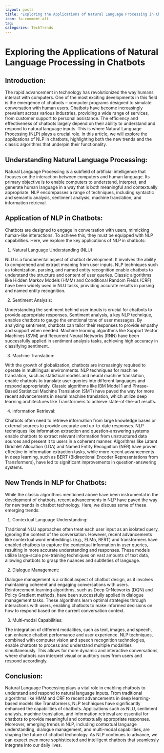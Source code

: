 ```yaml
---
layout: posts
title: "Exploring the Applications of Natural Language Processing in Chatbots"
icon: fa-comment-alt
tag:      
categories: TechTrends
---
```



# Exploring the Applications of Natural Language Processing in Chatbots

## Introduction:

The rapid advancement in technology has revolutionized the way humans interact with computers. One of the most exciting developments in this field is the emergence of chatbots – computer programs designed to simulate conversation with human users. Chatbots have become increasingly prevalent across various industries, providing a wide range of services, from customer support to personal assistance. The efficiency and effectiveness of chatbots largely depend on their ability to understand and respond to natural language inputs. This is where Natural Language Processing (NLP) plays a crucial role. In this article, we will explore the applications of NLP in chatbots, highlighting both the new trends and the classic algorithms that underpin their functionality.

## Understanding Natural Language Processing:

Natural Language Processing is a subfield of artificial intelligence that focuses on the interaction between computers and human language. Its primary objective is to enable computers to understand, interpret, and generate human language in a way that is both meaningful and contextually appropriate. NLP encompasses a range of techniques, including syntactic and semantic analysis, sentiment analysis, machine translation, and information retrieval.

## Application of NLP in Chatbots:

Chatbots are designed to engage in conversation with users, mimicking human-like interactions. To achieve this, they must be equipped with NLP capabilities. Here, we explore the key applications of NLP in chatbots:

1. Natural Language Understanding (NLU):

NLU is a fundamental aspect of chatbot development. It involves the ability to comprehend and extract meaning from user inputs. NLP techniques such as tokenization, parsing, and named entity recognition enable chatbots to understand the structure and content of user queries. Classic algorithms like Hidden Markov Models (HMM) and Conditional Random Fields (CRF) have been widely used in NLU tasks, providing accurate results in parsing and named entity recognition.

2. Sentiment Analysis:

Understanding the sentiment behind user inputs is crucial for chatbots to provide appropriate responses. Sentiment analysis, a key NLP technique, enables chatbots to gauge the emotional tone of user messages. By analyzing sentiment, chatbots can tailor their responses to provide empathy and support when needed. Machine learning algorithms like Support Vector Machines (SVM) and Recurrent Neural Networks (RNN) have been successfully applied in sentiment analysis tasks, achieving high accuracy in classifying sentiment.

3. Machine Translation:

With the growth of globalization, chatbots are increasingly required to operate in multilingual environments. NLP techniques for machine translation, such as statistical models and neural machine translation, enable chatbots to translate user queries into different languages and respond appropriately. Classic algorithms like IBM Model 1 and Phrase-Based Statistical Machine Translation (SMT) have paved the way for more recent advancements in neural machine translation, which utilize deep learning architectures like Transformers to achieve state-of-the-art results.

4. Information Retrieval:

Chatbots often need to retrieve information from large knowledge bases or external sources to provide accurate and up-to-date responses. NLP techniques like information extraction and question-answering systems enable chatbots to extract relevant information from unstructured data sources and present it to users in a coherent manner. Algorithms like Latent Dirichlet Allocation (LDA) and Named Entity Recognition (NER) have proven effective in information extraction tasks, while more recent advancements in deep learning, such as BERT (Bidirectional Encoder Representations from Transformers), have led to significant improvements in question-answering systems.

## New Trends in NLP for Chatbots:

While the classic algorithms mentioned above have been instrumental in the development of chatbots, recent advancements in NLP have paved the way for new trends in chatbot technology. Here, we discuss some of these emerging trends:

1. Contextual Language Understanding:

Traditional NLU approaches often treat each user input as an isolated query, ignoring the context of the conversation. However, recent advancements like contextual word embeddings (e.g., ELMo, BERT) and transformers have enabled chatbots to capture the contextual information in user queries, resulting in more accurate understanding and responses. These models utilize large-scale pre-training techniques on vast amounts of text data, allowing chatbots to grasp the nuances and subtleties of language.

2. Dialogue Management:

Dialogue management is a critical aspect of chatbot design, as it involves maintaining coherent and engaging conversations with users. Reinforcement learning algorithms, such as Deep Q-Networks (DQN) and Policy Gradient methods, have been successfully applied in dialogue management tasks. These algorithms learn optimal strategies through interactions with users, enabling chatbots to make informed decisions on how to respond based on the current conversation context.

3. Multi-modal Capabilities:

The integration of different modalities, such as text, images, and speech, can enhance chatbot performance and user experience. NLP techniques, combined with computer vision and speech recognition technologies, enable chatbots to process and understand multiple modalities simultaneously. This allows for more dynamic and interactive conversations, where chatbots can interpret visual or auditory cues from users and respond accordingly.

## Conclusion:

Natural Language Processing plays a vital role in enabling chatbots to understand and respond to natural language inputs. From traditional algorithms like HMM and CRF to recent advancements in deep learning-based models like Transformers, NLP techniques have significantly enhanced the capabilities of chatbots. Applications such as NLU, sentiment analysis, machine translation, and information retrieval are essential for chatbots to provide meaningful and contextually appropriate responses. Moreover, emerging trends in NLP, including contextual language understanding, dialogue management, and multi-modal capabilities, are shaping the future of chatbot technology. As NLP continues to advance, we can expect even more sophisticated and intelligent chatbots that seamlessly integrate into our daily lives.